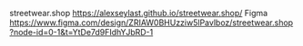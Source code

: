 streetwear.shop https://alexseylast.github.io/streetwear.shop/
Figma https://www.figma.com/design/ZRIAW0BHUzziw5lPavlboz/streetwear.shop?node-id=0-1&t=YtDe7d9FIdhYJbRD-1
